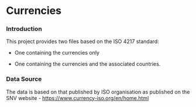 # Currencies

### Introduction

This project provides two files based on the ISO 4217 standard:

- One containing the currencies only

- One containing the currencies and the associated countries.

### Data Source

The data is based on that published by ISO organisation as published on the SNV website - https://www.currency-iso.org/en/home.html


